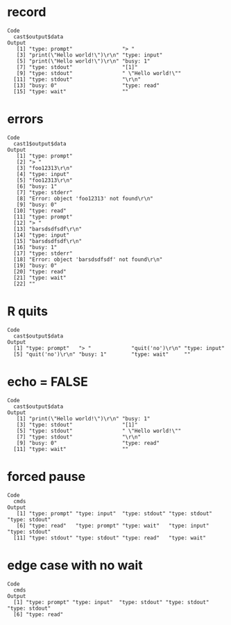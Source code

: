 # record

    Code
      cast$output$data
    Output
       [1] "type: prompt"                "> "                         
       [3] "print(\"Hello world!\")\r\n" "type: input"                
       [5] "print(\"Hello world!\")\r\n" "busy: 1"                    
       [7] "type: stdout"                "[1]"                        
       [9] "type: stdout"                " \"Hello world!\""          
      [11] "type: stdout"                "\r\n"                       
      [13] "busy: 0"                     "type: read"                 
      [15] "type: wait"                  ""                           

# errors

    Code
      cast1$output$data
    Output
       [1] "type: prompt"                             
       [2] "> "                                       
       [3] "foo12313\r\n"                             
       [4] "type: input"                              
       [5] "foo12313\r\n"                             
       [6] "busy: 1"                                  
       [7] "type: stderr"                             
       [8] "Error: object 'foo12313' not found\r\n"   
       [9] "busy: 0"                                  
      [10] "type: read"                               
      [11] "type: prompt"                             
      [12] "> "                                       
      [13] "barsdsdfsdf\r\n"                          
      [14] "type: input"                              
      [15] "barsdsdfsdf\r\n"                          
      [16] "busy: 1"                                  
      [17] "type: stderr"                             
      [18] "Error: object 'barsdsdfsdf' not found\r\n"
      [19] "busy: 0"                                  
      [20] "type: read"                               
      [21] "type: wait"                               
      [22] ""                                         

# R quits

    Code
      cast$output$data
    Output
      [1] "type: prompt"   "> "             "quit('no')\r\n" "type: input"   
      [5] "quit('no')\r\n" "busy: 1"        "type: wait"     ""              

# echo = FALSE

    Code
      cast$output$data
    Output
       [1] "print(\"Hello world!\")\r\n" "busy: 1"                    
       [3] "type: stdout"                "[1]"                        
       [5] "type: stdout"                " \"Hello world!\""          
       [7] "type: stdout"                "\r\n"                       
       [9] "busy: 0"                     "type: read"                 
      [11] "type: wait"                  ""                           

# forced pause

    Code
      cmds
    Output
       [1] "type: prompt" "type: input"  "type: stdout" "type: stdout" "type: stdout"
       [6] "type: read"   "type: prompt" "type: wait"   "type: input"  "type: stdout"
      [11] "type: stdout" "type: stdout" "type: read"   "type: wait"  

# edge case with no wait

    Code
      cmds
    Output
      [1] "type: prompt" "type: input"  "type: stdout" "type: stdout" "type: stdout"
      [6] "type: read"  

